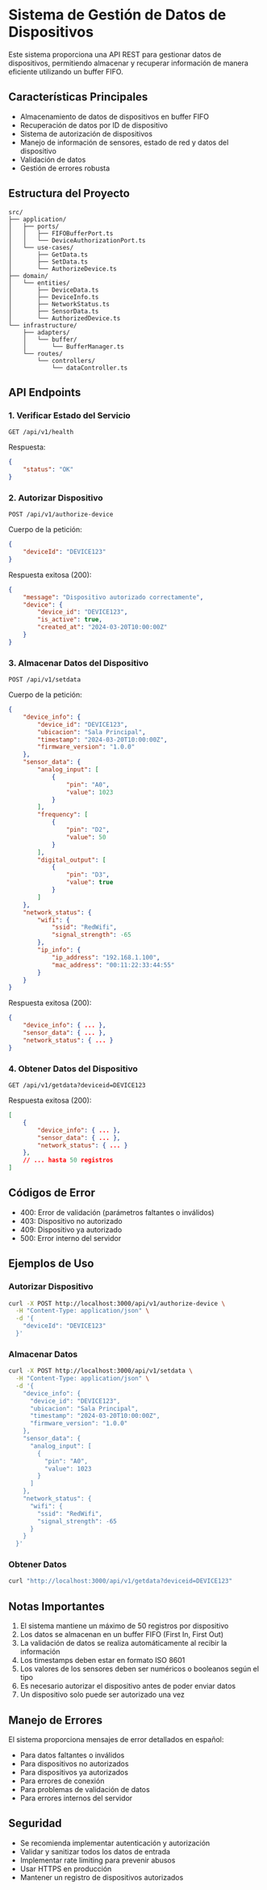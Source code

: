 # Sistema de Gestión de Datos de Dispositivos

Este sistema proporciona una API REST para gestionar datos de dispositivos, permitiendo almacenar y recuperar información de manera eficiente utilizando un buffer FIFO.

## Características Principales

- Almacenamiento de datos de dispositivos en buffer FIFO
- Recuperación de datos por ID de dispositivo
- Sistema de autorización de dispositivos
- Manejo de información de sensores, estado de red y datos del dispositivo
- Validación de datos
- Gestión de errores robusta

## Estructura del Proyecto

```
src/
├── application/
│   ├── ports/
│   │   ├── FIFOBufferPort.ts
│   │   └── DeviceAuthorizationPort.ts
│   └── use-cases/
│       ├── GetData.ts
│       ├── SetData.ts
│       └── AuthorizeDevice.ts
├── domain/
│   └── entities/
│       ├── DeviceData.ts
│       ├── DeviceInfo.ts
│       ├── NetworkStatus.ts
│       ├── SensorData.ts
│       └── AuthorizedDevice.ts
└── infrastructure/
    ├── adapters/
    │   └── buffer/
    │       └── BufferManager.ts
    └── routes/
        └── controllers/
            └── dataController.ts
```

## API Endpoints

### 1. Verificar Estado del Servicio
```http
GET /api/v1/health
```
Respuesta:
```json
{
    "status": "OK"
}
```

### 2. Autorizar Dispositivo
```http
POST /api/v1/authorize-device
```
Cuerpo de la petición:
```json
{
    "deviceId": "DEVICE123"
}
```
Respuesta exitosa (200):
```json
{
    "message": "Dispositivo autorizado correctamente",
    "device": {
        "device_id": "DEVICE123",
        "is_active": true,
        "created_at": "2024-03-20T10:00:00Z"
    }
}
```

### 3. Almacenar Datos del Dispositivo
```http
POST /api/v1/setdata
```
Cuerpo de la petición:
```json
{
    "device_info": {
        "device_id": "DEVICE123",
        "ubicacion": "Sala Principal",
        "timestamp": "2024-03-20T10:00:00Z",
        "firmware_version": "1.0.0"
    },
    "sensor_data": {
        "analog_input": [
            {
                "pin": "A0",
                "value": 1023
            }
        ],
        "frequency": [
            {
                "pin": "D2",
                "value": 50
            }
        ],
        "digital_output": [
            {
                "pin": "D3",
                "value": true
            }
        ]
    },
    "network_status": {
        "wifi": {
            "ssid": "RedWifi",
            "signal_strength": -65
        },
        "ip_info": {
            "ip_address": "192.168.1.100",
            "mac_address": "00:11:22:33:44:55"
        }
    }
}
```
Respuesta exitosa (200):
```json
{
    "device_info": { ... },
    "sensor_data": { ... },
    "network_status": { ... }
}
```

### 4. Obtener Datos del Dispositivo
```http
GET /api/v1/getdata?deviceid=DEVICE123
```
Respuesta exitosa (200):
```json
[
    {
        "device_info": { ... },
        "sensor_data": { ... },
        "network_status": { ... }
    },
    // ... hasta 50 registros
]
```

## Códigos de Error

- 400: Error de validación (parámetros faltantes o inválidos)
- 403: Dispositivo no autorizado
- 409: Dispositivo ya autorizado
- 500: Error interno del servidor

## Ejemplos de Uso

### Autorizar Dispositivo
```bash
curl -X POST http://localhost:3000/api/v1/authorize-device \
  -H "Content-Type: application/json" \
  -d '{
    "deviceId": "DEVICE123"
  }'
```

### Almacenar Datos
```bash
curl -X POST http://localhost:3000/api/v1/setdata \
  -H "Content-Type: application/json" \
  -d '{
    "device_info": {
      "device_id": "DEVICE123",
      "ubicacion": "Sala Principal",
      "timestamp": "2024-03-20T10:00:00Z",
      "firmware_version": "1.0.0"
    },
    "sensor_data": {
      "analog_input": [
        {
          "pin": "A0",
          "value": 1023
        }
      ]
    },
    "network_status": {
      "wifi": {
        "ssid": "RedWifi",
        "signal_strength": -65
      }
    }
  }'
```

### Obtener Datos
```bash
curl "http://localhost:3000/api/v1/getdata?deviceid=DEVICE123"
```

## Notas Importantes

1. El sistema mantiene un máximo de 50 registros por dispositivo
2. Los datos se almacenan en un buffer FIFO (First In, First Out)
3. La validación de datos se realiza automáticamente al recibir la información
4. Los timestamps deben estar en formato ISO 8601
5. Los valores de los sensores deben ser numéricos o booleanos según el tipo
6. Es necesario autorizar el dispositivo antes de poder enviar datos
7. Un dispositivo solo puede ser autorizado una vez

## Manejo de Errores

El sistema proporciona mensajes de error detallados en español:

- Para datos faltantes o inválidos
- Para dispositivos no autorizados
- Para dispositivos ya autorizados
- Para errores de conexión
- Para problemas de validación de datos
- Para errores internos del servidor

## Seguridad

- Se recomienda implementar autenticación y autorización
- Validar y sanitizar todos los datos de entrada
- Implementar rate limiting para prevenir abusos
- Usar HTTPS en producción
- Mantener un registro de dispositivos autorizados
